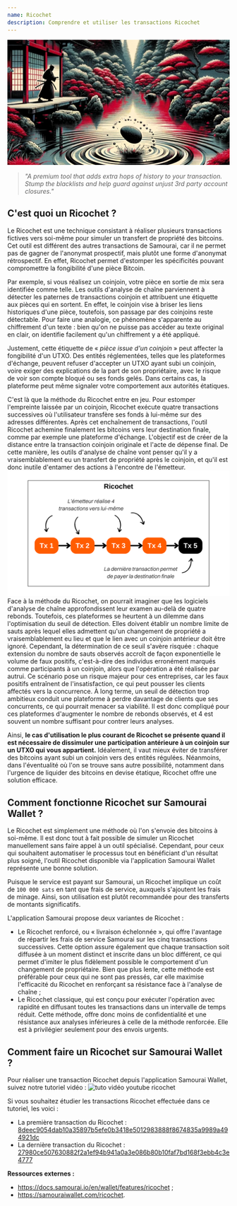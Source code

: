 ```yaml
---
name: Ricochet
description: Comprendre et utiliser les transactions Ricochet
---
```

![cover ricochet](assets/cover.webp)

> *"A premium tool that adds extra hops of history to your transaction. Stump the blacklists and help guard against unjust 3rd party account closures."*

## C'est quoi un Ricochet ?
Le Ricochet est une technique consistant à réaliser plusieurs transactions fictives vers soi-même pour simuler un transfert de propriété des bitcoins. Cet outil est différent des autres transactions de Samourai, car il ne permet pas de gagner de l'anonymat prospectif, mais plutôt une forme d'anonymat rétrospectif. En effet, Ricochet permet d'estomper les spécificités pouvant compromettre la fongibilité d'une pièce Bitcoin.

Par exemple, si vous réalisez un coinjoin, votre pièce en sortie de mix sera identifiée comme telle. Les outils d'analyse de chaîne parviennent à détecter les paternes de transactions coinjoin et attribuent une étiquette aux pièces qui en sortent. En effet, le coinjoin vise à briser les liens historiques d'une pièce, toutefois, son passage par des coinjoins reste détectable. Pour faire une analogie, ce phénomène s'apparente au chiffrement d'un texte : bien qu'on ne puisse pas accéder au texte original en clair, on identifie facilement qu'un chiffrement y a été appliqué.

Justement, cette étiquette de « *pièce issue d'un coinjoin* » peut affecter la fongibilité d'un UTXO. Des entités réglementées, telles que les plateformes d'échange, peuvent refuser d'accepter un UTXO ayant subi un coinjoin, voire exiger des explications de la part de son propriétaire, avec le risque de voir son compte bloqué ou ses fonds gelés. Dans certains cas, la plateforme peut même signaler votre comportement aux autorités étatiques. 

C'est là que la méthode du Ricochet entre en jeu. Pour estomper l'empreinte laissée par un coinjoin, Ricochet exécute quatre transactions successives où l'utilisateur transfère ses fonds à lui-même sur des adresses différentes. Après cet enchaînement de transactions, l'outil Ricochet achemine finalement les bitcoins vers leur destination finale, comme par exemple une plateforme d'échange. L'objectif est de créer de la distance entre la transaction coinjoin originale et l'acte de dépense final. De cette manière, les outils d'analyse de chaîne vont penser qu'il y a vraisemblablement eu un transfert de propriété après le coinjoin, et qu'il est donc inutile d'entamer des actions à l'encontre de l'émetteur.
![schéma ricochet](assets/1.png)
Face à la méthode du Ricochet, on pourrait imaginer que les logiciels d'analyse de chaîne approfondissent leur examen au-delà de quatre rebonds. Toutefois, ces plateformes se heurtent à un dilemme dans l'optimisation du seuil de détection. Elles doivent établir un nombre limite de sauts après lequel elles admettent qu'un changement de propriété a vraisemblablement eu lieu et que le lien avec un coinjoin antérieur doit être ignoré. Cependant, la détermination de ce seuil s'avère risquée : chaque extension du nombre de sauts observés accroît de façon exponentielle le volume de faux positifs, c'est-à-dire des individus erronément marqués comme participants à un coinjoin, alors que l'opération a été réalisée par autrui. Ce scénario pose un risque majeur pour ces entreprises, car les faux positifs entraînent de l'insatisfaction, ce qui peut pousser les clients affectés vers la concurrence. À long terme, un seuil de détection trop ambitieux conduit une plateforme à perdre davantage de clients que ses concurrents, ce qui pourrait menacer sa viabilité. Il est donc compliqué pour ces plateformes d'augmenter le nombre de rebonds observés, et 4 est souvent un nombre suffisant pour contrer leurs analyses.

Ainsi, **le cas d'utilisation le plus courant de Ricochet se présente quand il est nécessaire de dissimuler une participation antérieure à un coinjoin sur un UTXO qui vous appartient.** Idéalement, il vaut mieux éviter de transférer des bitcoins ayant subi un coinjoin vers des entités régulées. Néanmoins, dans l'éventualité où l'on se trouve sans autre possibilité, notamment dans l'urgence de liquider des bitcoins en devise étatique, Ricochet offre une solution efficace.

## Comment fonctionne Ricochet sur Samourai Wallet ?
Le Ricochet est simplement une méthode où l'on s'envoie des bitcoins à soi-même. Il est donc tout à fait possible de simuler un Ricochet manuellement sans faire appel à un outil spécialisé. Cependant, pour ceux qui souhaitent automatiser le processus tout en bénéficiant d'un résultat plus soigné, l'outil Ricochet disponible via l'application Samourai Wallet représente une bonne solution.

Puisque le service est payant sur Samourai, un Ricochet implique un coût de `100 000 sats` en tant que frais de service, auxquels s'ajoutent les frais de minage. Ainsi, son utilisation est plutôt recommandée pour des transferts de montants significatifs.

L'application Samourai propose deux variantes de Ricochet :
- Le Ricochet renforcé, ou « livraison échelonnée », qui offre l'avantage de répartir les frais de service Samourai sur les cinq transactions successives. Cette option assure également que chaque transaction soit diffusée à un moment distinct et inscrite dans un bloc différent, ce qui permet d'imiter le plus fidèlement possible le comportement d'un changement de propriétaire. Bien que plus lente, cette méthode est préférable pour ceux qui ne sont pas pressés, car elle maximise l'efficacité du Ricochet en renforçant sa résistance face à l'analyse de chaîne ;
- Le Ricochet classique, qui est conçu pour exécuter l'opération avec rapidité en diffusant toutes les transactions dans un intervalle de temps réduit. Cette méthode, offre donc moins de confidentialité et une résistance aux analyses inférieures à celle de la méthode renforcée. Elle est à privilégier seulement pour des envois urgents.

## Comment faire un Ricochet sur Samourai Wallet ?
Pour réaliser une transaction Ricochet depuis l'application Samourai Wallet, suivez notre tutoriel vidéo :
![tuto vidéo youtube ricochet](https://youtu.be/Gsz0zuVo3N4)

Si vous souhaitez étudier les transactions Ricochet effectuée dans ce tutoriel, les voici :
- La première transaction du Ricochet : [8deec9054dab10a35897b5efe0b3418e5012983888f8674835a9989a494921dc](https://mempool.space/fr/testnet/tx/8deec9054dab10a35897b5efe0b3418e5012983888f8674835a9989a494921dc)
- La dernière transaction du Ricochet : [27980ce507630882f2a1ef94b941a0a3e086b80b10faf7bd168f3ebb4c3e4777](https://mempool.space/fr/testnet/tx/27980ce507630882f2a1ef94b941a0a3e086b80b10faf7bd168f3ebb4c3e4777)

**Ressources externes :**
- https://docs.samourai.io/en/wallet/features/ricochet ;
- https://samouraiwallet.com/ricochet.
